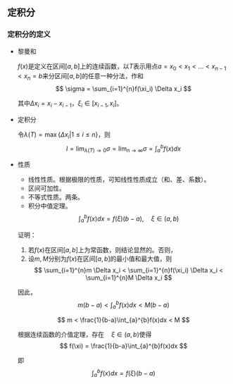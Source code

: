 ## 定积分
### 定积分的定义
- 黎曼和

    $f(x)$是定义在区间$[a,b]$上的连续函数，以$T$表示用点$a = x_0 < x_1 < ... < x_{n-1} < x_n = b$来分区间$[a,b]$的任意一种分法，作和
    $$
    \sigma = \sum_{i=1}^{n}f(\xi_i) \Delta x_i
    $$
    
    其中$\Delta x_i = x_i - x_{i-1}$，$\xi_i \in [x_{i-1}, x_i]$。
- 定积分

    令$\lambda(T) = \max\{\Delta x_i | 1 \leqslant i \leqslant n\}$，则
    $$
    I = \lim_{\lambda(T) \to 0} \sigma = 
    \lim_{n \to \infty} \sigma = \int_{a}^{b}f(x)dx
    $$
    
- 性质

    - 线性性质。根据极限的性质，可知线性性质成立（和、差、系数）。
    - 区间可加性。
    - 不等式性质。两条。
    - 积分中值定理。
    $$
    \int_{a}^{b}f(x)dx = f(\xi)(b-a), \quad \xi \in (a,b)
    $$
    
    
    证明：
    1. 若$f(x)$在区间$[a,b]$上为常函数，则结论显然的。否则，
    2. 设$m,\,M$分别为$f(x)$在区间$[a,b]$的最小值和最大值，则
    $$
    \sum_{i=1}^{n}m \Delta x_i <
    \sum_{i=1}^{n}f(\xi_i) \Delta x_i <
    \sum_{i=1}^{n}M \Delta x_i
    $$
    
    因此，
    $$
    m(b-a) <
    \int_{a}^{b}f(x)dx <
    M(b-a)
    $$
    
    $$
    m < 
    \frac{1}{b-a}\int_{a}^{b}f(x)dx <
    M
    $$
    
    根据连续函数的介值定理，存在$\quad \xi \in (a,b)$使得
    $$
    f(\xi) = \frac{1}{b-a}\int_{a}^{b}f(x)dx
    $$
    
    即
    $$
    \int_{a}^{b}f(x)dx = f(\xi)(b-a)
    $$
    
    
